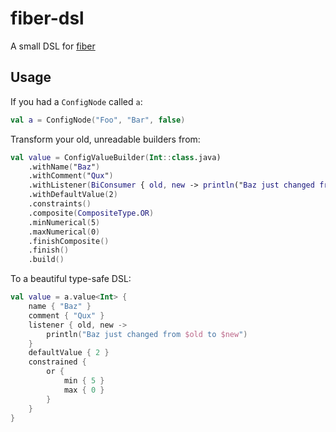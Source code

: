 # fiber-dsl

A small DSL for [fiber](https://github.com/DaemonicLabs/fiber)

## Usage

If you had a `ConfigNode` called `a`:
```kotlin
val a = ConfigNode("Foo", "Bar", false)
```

Transform your old, unreadable builders from:
```kotlin
val value = ConfigValueBuilder(Int::class.java)
    .withName("Baz")
    .withComment("Qux")
    .withListener(BiConsumer { old, new -> println("Baz just changed from $old to $new") })
    .withDefaultValue(2)
    .constraints()
    .composite(CompositeType.OR)
    .minNumerical(5)
    .maxNumerical(0)
    .finishComposite()
    .finish()
    .build()
```
To a beautiful type-safe DSL:
```kotlin
val value = a.value<Int> {
    name { "Baz" }
    comment { "Qux" }
    listener { old, new ->
        println("Baz just changed from $old to $new")
    }
    defaultValue { 2 }
    constrained {
        or {
            min { 5 }
            max { 0 }
        }
    }
}
```